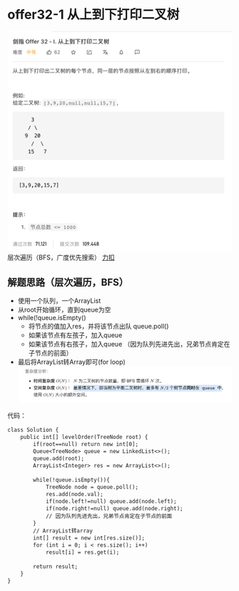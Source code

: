 # offer32-1 从上到下打印二叉树
![](offer32-1%20%E4%BB%8E%E4%B8%8A%E5%88%B0%E4%B8%8B%E6%89%93%E5%8D%B0%E4%BA%8C%E5%8F%89%E6%A0%91/%E6%88%AA%E5%B1%8F2021-03-03%2010.44.16.png)
层次遍历（BFS，广度优先搜索）
[力扣](https://leetcode-cn.com/problems/cong-shang-dao-xia-da-yin-er-cha-shu-lcof/solution/mian-shi-ti-32-i-cong-shang-dao-xia-da-yin-er-ch-4/#comment)
## 解题思路（层次遍历，BFS）
* 使用一个队列，一个ArrayList
* 从root开始循环，直到queue为空
* while(!queue.isEmpty()
	* 将节点的值加入res，并将该节点出队 queue.poll()
	* 如果该节点有左孩子，加入queue
	* 如果该节点有右孩子，加入queue
	（因为队列先进先出，兄弟节点肯定在子节点的前面）
* 最后将ArrayList转Array即可(for loop)
![](offer32-1%20%E4%BB%8E%E4%B8%8A%E5%88%B0%E4%B8%8B%E6%89%93%E5%8D%B0%E4%BA%8C%E5%8F%89%E6%A0%91/%E6%88%AA%E5%B1%8F2021-03-03%2011.08.16.png)

代码：
```
class Solution {
    public int[] levelOrder(TreeNode root) {
        if(root==null) return new int[0];
        Queue<TreeNode> queue = new LinkedList<>();
        queue.add(root);
        ArrayList<Integer> res = new ArrayList<>();

        while(!queue.isEmpty()){
            TreeNode node = queue.poll();
            res.add(node.val);
            if(node.left!=null) queue.add(node.left);
            if(node.right!=null) queue.add(node.right);
            // 因为队列先进先出，兄弟节点肯定在子节点的前面
        }
        // ArrayList转array
        int[] result = new int[res.size()];
        for (int i = 0; i < res.size(); i++)
            result[i] = res.get(i);

        return result;
    }
}
```